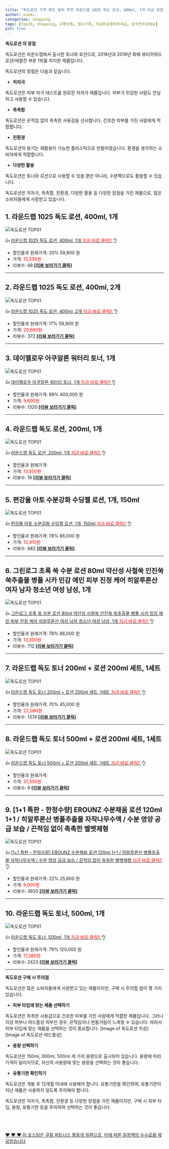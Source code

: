 ```yaml
---
title: "독도로션 가격 확인 필독 추천 라운드랩 1025 독도 로션, 400ml, 1개 비교 장점 구매가이드"
author: eunmi.
categories: shopping
tags: [Top10, shopping, 유행상품, 필수구매, 지금바로클릭하세요, 놓치면후회해요]
pin: true
---
```

**독도로션 의 장점**

독도로션은 라운드랩에서 출시한 토너와 로션으로, 2018년과 2019년 화해 뷰티어워드 로션/에멀전 부문 1위를 차지한 제품입니다.

독도로션의 장점은 다음과 같습니다.

* **저자극**

독도로션은 피부 자극 테스트를 완료한 저자극 제품입니다. 피부가 민감한 사람도 안심하고 사용할 수 있습니다.

* **촉촉함**

독도로션은 끈적임 없이 촉촉한 사용감을 선사합니다. 건조한 피부를 가진 사람에게 적합합니다.

* **친환경**

독도로션의 용기는 재활용이 가능한 플라스틱으로 만들어졌습니다. 환경을 생각하는 소비자에게 적합합니다.

* **다양한 활용**

독도로션은 토너와 로션으로 사용할 수 있을 뿐만 아니라, 수분팩으로도 활용할 수 있습니다.

독도로션은 저자극, 촉촉함, 친환경, 다양한 활용 등 다양한 장점을 가진 제품으로, 많은 소비자들에게 사랑받고 있습니다.

   

## 1. 라운드랩 1025 독도 로션, 400ml, 1개

![독도로션 TOP01](https://thumbnail9.coupangcdn.com/thumbnails/remote/230x230ex/image/retail/images/4531142899274631-201bed84-fbef-4733-a59b-97b446a7787a.jpg)


👍 [라운드랩 1025 독도 로션, 400ml, 1개 <font color=red> 지금 바로 클릭!! </font> ](https://link.coupang.com/re/AFFSDP?lptag=AF3617701&subid=GithubCoopas&pageKey=6216457137&traceid=V0-153&itemId=6683983547&vendorItemId=73191776348) 👌 


- 할인율과 원래가격: 20%  59,900   원
- 가격: <span style='color:red'>15,330원</span>
- 리뷰수: 68  [**[리뷰 보러가기 클릭]**](https://link.coupang.com/re/AFFSDP?lptag=AF3617701&subid=GithubCoopas&pageKey=6216457137&traceid=V0-153&itemId=6683983547&vendorItemId=73191776348)

---


   

## 2. 라운드랩 1025 독도 로션, 400ml, 2개

![독도로션 TOP01](https://thumbnail6.coupangcdn.com/thumbnails/remote/230x230ex/image/retail/images/82f2a042-1bd9-44d0-b078-3be96a904f067875560311196217343.png)


👍 [라운드랩 1025 독도 로션, 400ml, 2개 <font color=red> 지금 바로 클릭!! </font> ](https://link.coupang.com/re/AFFSDP?lptag=AF3617701&subid=GithubCoopas&pageKey=6216457137&traceid=V0-153&itemId=19168023848&vendorItemId=86286322640) 👌 


- 할인율과 원래가격: 17%  59,900   원
- 가격: <span style='color:red'>29,660원</span>
- 리뷰수: 372  [**[리뷰 보러가기 클릭]**](https://link.coupang.com/re/AFFSDP?lptag=AF3617701&subid=GithubCoopas&pageKey=6216457137&traceid=V0-153&itemId=19168023848&vendorItemId=86286322640)

---


   

## 3. 데이멜로우 아쿠알론 워터리 토너, 1개

![독도로션 TOP01](https://thumbnail7.coupangcdn.com/thumbnails/remote/230x230ex/image/vendor_inventory/9f51/71bfcad8878f34f41f1f1d445d6b11d462fb6e45c8d5098a44ab07627265.png)


👍 [데이멜로우 아쿠알론 워터리 토너, 1개 <font color=red> 지금 바로 클릭!! </font> ](https://link.coupang.com/re/AFFSDP?lptag=AF3617701&subid=GithubCoopas&pageKey=4926422778&traceid=V0-153&itemId=6466003016&vendorItemId=73760590559) 👌 


- 할인율과 원래가격: 89%  400,000   원
- 가격: <span style='color:red'>9,600원</span>
- 리뷰수: 1320  [**[리뷰 보러가기 클릭]**](https://link.coupang.com/re/AFFSDP?lptag=AF3617701&subid=GithubCoopas&pageKey=4926422778&traceid=V0-153&itemId=6466003016&vendorItemId=73760590559)

---


   

## 4. 라운드랩 독도 로션, 200ml, 1개

![독도로션 TOP01](https://thumbnail9.coupangcdn.com/thumbnails/remote/230x230ex/image/retail/images/1701395719541016-8cb33080-b834-4073-b258-70e18d4f4e01.png)


👍 [라운드랩 독도 로션, 200ml, 1개 <font color=red> 지금 바로 클릭!! </font> ](https://link.coupang.com/re/AFFSDP?lptag=AF3617701&subid=GithubCoopas&pageKey=6216457137&traceid=V0-153&itemId=2451494326&vendorItemId=70445138158) 👌 


- 할인율과 원래가격: 
- 가격: <span style='color:red'>13,500원</span>
- 리뷰수: 19  [**[리뷰 보러가기 클릭]**](https://link.coupang.com/re/AFFSDP?lptag=AF3617701&subid=GithubCoopas&pageKey=6216457137&traceid=V0-153&itemId=2451494326&vendorItemId=70445138158)

---


   

## 5. 편강율 아토 수분강화 수딩젤 로션, 1개, 150ml

![독도로션 TOP01](https://thumbnail7.coupangcdn.com/thumbnails/remote/230x230ex/image/retail/images/355526711589459-83480c1d-860b-4693-a29e-fe73aa8c4161.jpg)


👍 [편강율 아토 수분강화 수딩젤 로션, 1개, 150ml <font color=red> 지금 바로 클릭!! </font> ](https://link.coupang.com/re/AFFSDP?lptag=AF3617701&subid=GithubCoopas&pageKey=6847859036&traceid=V0-153&itemId=955799683&vendorItemId=5353264085) 👌 


- 할인율과 원래가격: 78%  86,000   원
- 가격: <span style='color:red'>12,410원</span>
- 리뷰수: 882  [**[리뷰 보러가기 클릭]**](https://link.coupang.com/re/AFFSDP?lptag=AF3617701&subid=GithubCoopas&pageKey=6847859036&traceid=V0-153&itemId=955799683&vendorItemId=5353264085)

---


   

## 6. 그린로그 초록 쑥 수분 로션 80ml 약산성 사철쑥 인진쑥 쑥추출물 병풀 시카 민감 예민 피부 진정 케어 히알루론산 여자 남자 청소년 여성 남성, 1개

![독도로션 TOP01](https://thumbnail9.coupangcdn.com/thumbnails/remote/230x230ex/image/vendor_inventory/2025/da1b1291e9c3b8a833105cb9efe6b9426062d80d58b4fc21c45dfc2b2d3e.png)


👍 [그린로그 초록 쑥 수분 로션 80ml 약산성 사철쑥 인진쑥 쑥추출물 병풀 시카 민감 예민 피부 진정 케어 히알루론산 여자 남자 청소년 여성 남성, 1개 <font color=red> 지금 바로 클릭!! </font> ](https://link.coupang.com/re/AFFSDP?lptag=AF3617701&subid=GithubCoopas&pageKey=7445837810&traceid=V0-153&itemId=19372291819&vendorItemId=78476919374) 👌 


- 할인율과 원래가격: 78%  86,000   원
- 가격: <span style='color:red'>13,300원</span>
- 리뷰수: 712  [**[리뷰 보러가기 클릭]**](https://link.coupang.com/re/AFFSDP?lptag=AF3617701&subid=GithubCoopas&pageKey=7445837810&traceid=V0-153&itemId=19372291819&vendorItemId=78476919374)

---


   

## 7. 라운드랩 독도 토너 200ml + 로션 200ml 세트, 1세트

![독도로션 TOP01](https://thumbnail9.coupangcdn.com/thumbnails/remote/230x230ex/image/retail/images/4089689149547748-3cdc53a9-9448-4a1f-ba79-553af99a0921.jpg)


👍 [라운드랩 독도 토너 200ml + 로션 200ml 세트, 1세트 <font color=red> 지금 바로 클릭!! </font> ](https://link.coupang.com/re/AFFSDP?lptag=AF3617701&subid=GithubCoopas&pageKey=6373126410&traceid=V0-153&itemId=13507841231&vendorItemId=80761919972) 👌 


- 할인율과 원래가격: 70%  45,000   원
- 가격: <span style='color:red'>22,090원</span>
- 리뷰수: 1374  [**[리뷰 보러가기 클릭]**](https://link.coupang.com/re/AFFSDP?lptag=AF3617701&subid=GithubCoopas&pageKey=6373126410&traceid=V0-153&itemId=13507841231&vendorItemId=80761919972)

---


   

## 8. 라운드랩 독도 토너 500ml + 로션 200ml 세트, 1세트

![독도로션 TOP01](https://thumbnail10.coupangcdn.com/thumbnails/remote/230x230ex/image/retail/images/2422274665120793-2a898ec6-7477-460b-8a6e-7ed57067479f.jpg)


👍 [라운드랩 독도 토너 500ml + 로션 200ml 세트, 1세트 <font color=red> 지금 바로 클릭!! </font> ](https://link.coupang.com/re/AFFSDP?lptag=AF3617701&subid=GithubCoopas&pageKey=5065206671&traceid=V0-153&itemId=6845865291&vendorItemId=74138477804) 👌 


- 할인율과 원래가격: 
- 가격: <span style='color:red'>31,300원</span>
- 리뷰수: 9  [**[리뷰 보러가기 클릭]**](https://link.coupang.com/re/AFFSDP?lptag=AF3617701&subid=GithubCoopas&pageKey=5065206671&traceid=V0-153&itemId=6845865291&vendorItemId=74138477804)

---


   

## 9. [1+1 특판 - 한정수량] EROUNZ 수분채움 로션 120ml 1+1 / 히알루론산 병풀추출물 자작나무수액 / 수분 영양 공급 보습 / 끈적임 없이 촉촉한 벨벳제형

![독도로션 TOP01](https://thumbnail7.coupangcdn.com/thumbnails/remote/230x230ex/image/vendor_inventory/a283/5021868cb205073f062df49b3513a2b281e26099dd2cc784cd8cab1f7b1b.jpg)


👍 [[1+1 특판 - 한정수량] EROUNZ 수분채움 로션 120ml 1+1 / 히알루론산 병풀추출물 자작나무수액 / 수분 영양 공급 보습 / 끈적임 없이 촉촉한 벨벳제형 <font color=red> 지금 바로 클릭!! </font> ](https://link.coupang.com/re/AFFSDP?lptag=AF3617701&subid=GithubCoopas&pageKey=7674496441&traceid=V0-153&itemId=20482074262&vendorItemId=87560990311) 👌 


- 할인율과 원래가격: 22%  25,600   원
- 가격: <span style='color:red'>9,000원</span>
- 리뷰수: 3920  [**[리뷰 보러가기 클릭]**](https://link.coupang.com/re/AFFSDP?lptag=AF3617701&subid=GithubCoopas&pageKey=7674496441&traceid=V0-153&itemId=20482074262&vendorItemId=87560990311)

---


   

## 10. 라운드랩 독도 토너, 500ml, 1개

![독도로션 TOP01](https://thumbnail9.coupangcdn.com/thumbnails/remote/230x230ex/image/retail/images/3226001223578882-9222f04f-560c-4035-a00c-4f83e43b2902.jpg)


👍 [라운드랩 독도 토너, 500ml, 1개 <font color=red> 지금 바로 클릭!! </font> ](https://link.coupang.com/re/AFFSDP?lptag=AF3617701&subid=GithubCoopas&pageKey=1414809213&traceid=V0-153&itemId=2451494211&vendorItemId=70445138100) 👌 


- 할인율과 원래가격: 79%  120,000   원
- 가격: <span style='color:red'>17,380원</span>
- 리뷰수: 2423  [**[리뷰 보러가기 클릭]**](https://link.coupang.com/re/AFFSDP?lptag=AF3617701&subid=GithubCoopas&pageKey=1414809213&traceid=V0-153&itemId=2451494211&vendorItemId=70445138100)

---
**독도로션 구매 시 주의점**

독도로션은 많은 소비자들에게 사랑받고 있는 제품이지만, 구매 시 주의할 점이 몇 가지 있습니다.

* **피부 타입에 맞는 제품 선택하기**

독도로션은 촉촉한 사용감으로 건조한 피부를 가진 사람에게 적합한 제품입니다. 그러나 지성 피부나 여드름성 피부인 경우, 끈적임이나 번들거림이 느껴질 수 있습니다. 따라서 피부 타입에 맞는 제품을 선택하는 것이 중요합니다.
[Image of 독도로션 지성]
[Image of 독도로션 여드름성]

* **용량 선택하기**

독도로션은 150ml, 300ml, 500ml 세 가지 용량으로 출시되어 있습니다. 용량에 따라 가격이 달라지므로, 자신의 사용량에 맞는 용량을 선택하는 것이 좋습니다.

* **유통기한 확인하기**

독도로션은 개봉 후 12개월 이내에 사용해야 합니다. 유통기한을 확인하여, 유통기한이 지난 제품은 사용하지 않도록 주의해야 합니다.

독도로션은 저자극, 촉촉함, 친환경 등 다양한 장점을 가진 제품이지만, 구매 시 피부 타입, 용량, 유통기한 등을 주의하여 선택하는 것이 좋습니다.<br><br><br><br><br> [ ❤ ❤ ❤ 이 포스팅은 쿠팡 파트너스 활동의 일환으로, 이에 따른 일정액의 수수료를 제공받습니다](https://link.coupang.com/a/bcEFyh)